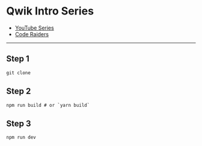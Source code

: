 # Qwik Intro Series

- [YouTube Series](https://youtu.be/zLHYDY9dAbs)
- [Code Raiders](https://coderaiders.com)

---

## Step 1

```shell
git clone
```

## Step 2

```shell
npm run build # or `yarn build`
```

## Step 3

```shell
npm run dev
```
